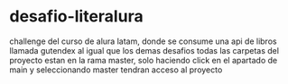 # desafio-literalura
challenge del curso de alura latam, donde se consume una api de libros llamada gutendex
al igual que los demas desafios todas las carpetas del proyecto estan en la rama master,
solo haciendo click en el apartado de main y seleccionando master tendran acceso al proyecto
